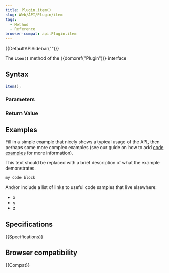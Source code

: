 ```yaml
---
title: Plugin.item()
slug: Web/API/Plugin/item
tags:
  - Method
  - Reference
browser-compat: api.Plugin.item
---
```

{{DefaultAPISidebar("")}}

The **`item()`** method of the {{domxref("Plugin")}} interface 

## Syntax

```js
item();
```

### Parameters



### Return Value



## Examples

Fill in a simple example that nicely shows a typical usage of the API, then perhaps some more complex examples (see our guide on how to add [code examples](/en-US/docs/MDN/Contribute/Structures/Code_examples) for more information).

This text should be replaced with a brief description of what the example demonstrates.

```js
my code block
```

And/or include a list of links to useful code samples that live elsewhere:

*   x
*   y
*   z

## Specifications

{{Specifications}}

## Browser compatibility

{{Compat}}

